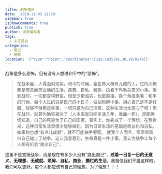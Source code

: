 ```yaml
---
title: 战争体验
date: '2019-11-03 12:39'
sidebar: true
isShowComments: true
publish: true
author: 未来编写者
tags:
  - 未来简史
categories:
  - 笔记
  - 随笔
location: '{"type":"Point","coordinates":[120.1025391,30.2970179]}'
---
```

战争是多么恐怖，但有没有人想过和平中的“恐怖”。

>    在战争里，人得面对现实，和平的时候，全世界大概有九成的人，过的大概都是邪恶而商业话的生活，愚蠢、自私、奢侈、执着于鸡毛蒜皮的小事。但到战时，一切都变得野蛮，但至少更诚实，也更直接。换个角度来看：和平的时候，每个人过的只是自己的小日子，做些琐碎小事，担心自己是不是舒服、钱够不够用这些事，一切只是为自己活着。这种生活也太恶心了吧！但在战时，就算你确实被杀了（人本来就只能多活几年，难面一死），却能确切知道，自己的死是为了自己的国家。事实上，你完成了一个理想。在我看来，这种日常生活里很少能够做到。因为日常生活的基础是商业化和自私。如果你也想“有点儿成就”，就不可能袖手旁观。
>    就我个人而言，常常很高兴自己碰上了战争。这让我意思到，生命真是一件小事。我认为战争让每个人都有机会“跳出自己”。

   这里不是宣扬战争，而是现在有多少人没有“跳出自己”，**过着一日复一日的无意义、无理想、无成就、琐碎、自私、商业、糜烂的生活**。我相信我们不是这样的，我们可以更好。每个人都应该有自己的理想，为了理想！！！
